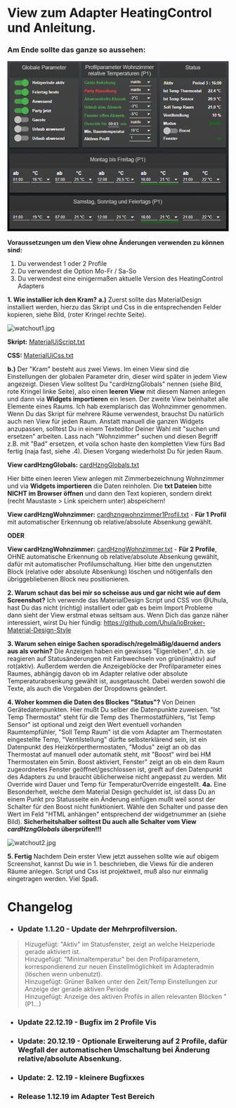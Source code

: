 

# View zum Adapter HeatingControl und Anleitung. 

### Am Ende sollte das ganze so aussehen:

![preview.png](/admin/preview.png) 

**Voraussetzungen um den View ohne Änderungen verwenden zu können sind:**
1. Du verwendest 1 oder 2 Profile
2. Du verwendest die Option Mo-Fr / Sa-So
3. Du verwendest eine einigermaßen aktuelle Version des HeatingControl Adapters

**1. Wie installier ich den Kram?**
**a.)** Zuerst sollte das MaterialDesign installiert werden, hierzu das Skript und Css in die entsprechenden Felder kopieren, siehe Bild, (roter Kringel rechte Seite).

![watchout1.jpg](https://github.com/Pittini/iobroker-heatingcontrol-vis/blob/master/admin/watchout1.jpg) 

**Skript:**
[MaterialUiScript.txt](https://github.com/Pittini/iobroker-heatingcontrol-vis/blob/master/MaterialUiScript.txt) 

**CSS:**
[MaterialUiCss.txt](https://github.com/Pittini/iobroker-heatingcontrol-vis/blob/master/MaterialUiCss.txt) 


**b.)** Der "Kram" besteht aus zwei Views. Im einen View sind die Einstellungen der globalen Parameter drin, dieser wird später in jedem View angezeigt. Diesen View solltest Du "cardHzngGlobals" nennen (siehe Bild, rote Kringel linke Seite), also einen **leeren View** mit diesem Namen anlegen und dann via **Widgets importieren** ein lesen. Der zweite View beinhaltet alle Elemente eines Raums. Ich hab exemplarisch das Wohnzimmer genommen. Wenn Du das Skript für mehrere Räume verwendest, brauchst Du natürlich auch nen View für jeden Raum. Anstatt manuell die ganzen Widgets anzupassen, solltest Du in einem Texteditor Deiner Wahl mit "suchen und ersetzen" arbeiten. Lass nach "Wohnzimmer" suchen und diesen Begriff z.B. mit "Bad" ersetzen, et voila schon haste den kompletten View fürs Bad fertig (naja fast, siehe .4). Diesen Vorgang wiederholst Du für jeden Raum.

**View cardHzngGlobals:** [cardHzngGlobals.txt](https://github.com/Pittini/iobroker-heatingcontrol-vis/blob/master/cardHzngGlobals.txt) 

Hier bitte einen leeren View anlegen mit Zimmerbezeichnung Wohnzimmer und via **Widgets importieren** die Daten reinholen. Die **txt Dateien** bitte **NICHT im Browser öffnen** und dann den Text kopieren, sondern direkt (recht Maustaste > Link speichern unter) abspeichern!

**View cardHzngWohnzimmer:** [cardhzngwohnzimmer1Profil.txt](https://github.com/Pittini/iobroker-heatingcontrol-vis/blob/master/cardHzngWohnzimmer1Profil.txt) - **Für 1 Profil** mit automatischer Erkennung ob relative/absolute Absenkung gewählt.

**ODER**

**View cardHzngWohnzimmer:** [cardHzngWohnzimmer.txt](https://github.com/Pittini/iobroker-heatingcontrol-vis/blob/master/cardHzngWohnzimmer.txt)    - **Für 2 Profile**, OHNE automatische Erkennung ob relative/absolute Absenkung gewählt, dafür mit automatischer Profilumschaltung. Hier bitte den ungenutzten Block (relative oder absolute Absenkung) löschen und nötigenfalls den übriggebliebenen Block neu positionieren.


**2. Warum schaut das bei mir so scheisse aus und gar nicht wie auf dem Screenshot?**
Ich verwende das MaterialDesign Script und CSS von @Uhula, hast Du das nicht (richtig) installiert oder gab es beim Import Probleme dann sieht der View erstmal etwas seltsam aus. Wenn Dich das ganze näher interessiert, wirst Du hier fündig: https://github.com/Uhula/ioBroker-Material-Design-Style

**3. Warum sehen einige Sachen sporadisch/regelmäßig/dauernd anders aus als vorhin?**
Die Anzeigen haben ein gewisses "Eigenleben", d.h. sie reagieren auf Statusänderungen mit Farbwechseln von grün(inaktiv) auf rot(aktiv). Außerdem werden die Anzeigeblöcke der Profilparameter eines Raumes, abhängig davon ob im Adapter relative oder absolute Temperaturabsenkung gewählt ist, ausgetauscht. Dabei werden sowohl die Texte, als auch die Vorgaben der Dropdowns geändert.

**4. Woher kommen die Daten des Blockes "Status"?**
Von Deinen Gerätedatenpunkten. Hier mußt Du selber die Datenpunkte zuweisen. "Ist Temp Thermostat" steht für die Temp des Thermostatfühlers, "Ist Temp Sensor" ist optional und zeigt den Wert eventuell vorhanden Raumtempfühler, "Soll Temp Raum" ist die vom Adapter am Thermostaten eingestellte Temp, "Ventilstellung" dürfte selbsterklärend sein, ist ein Datenpunkt des Heizkörperthermostaten, "Modus" zeigt an ob das Thermostat auf manuell oder automatik steht, mit "Boost" wird bei HM Thermostaten ein 5min. Boost aktiviert, Fenster" zeigt an ob ein dem Raum zugeordnetes Fenster geöffnet/geschlossen ist, greift auf den Datenpunkt des Adapters zu und braucht üblicherweise nicht angepasst zu werden. Mit Override wird Dauer und Temp für TemperaturOverride eingestellt.
**4a.** Eine Besonderheit, welche dem Material Design gechuldet ist, ist dass Du an einem Punkt pro Statusseite ein Änderung einfügen mußt weil sonst der Schalter für den Boost nicht funktioniert. Wähle den Schalter und passe den Wert im Feld "HTML anhängen" entsprechend der widgetnummer an (siehe Bild). 
**Sicherheitshalber solltest Du auch alle Schalter vom View *cardHzngGlobals* überprüfen!!!**

![watchout2.jpg](https://github.com/Pittini/iobroker-heatingcontrol-vis/blob/master/admin/watchout2.jpg) 

**5. Fertig**
Nachdem Dein erster View jetzt aussehen sollte wie auf obigem Screenshot, kannst Du wie in 1. beschrieben, die Views für die anderen Räume anlegen. Script und Css ist projektweit, muß also nur einmalig eingetragen werden. Viel Spaß.

# Changelog

* ### Update 1.1.20 - Update der Mehrprofilversion. 
> Hizugefügt: "Aktiv" im Statusfenster, zeigt an welche Heizperiode gerade aktiviert ist.   
> Hinzugefügt: "Minimaltemperatur" bei den Profilparametern, korrespondierend zur neuen Einstellmöglichkeit im Adapteradmin (löschen wenn unbenutzt).  
> Hinzugefügt: Grüner Balken unter den Zeit/Temp Einstellungen zur Anzeige der gerade aktiven Periode  
> Hinzugefügt: Anzeige des aktiven Profils in allen relevanten Blöcken "(P1...)  
* ### Update 22.12.19 - Bugfix im 2 Profile Vis 
* ### Update: 20.12.19 - Optionale Erweiterung auf 2 Profile, dafür Wegfall der automatischen Umschaltung bei Änderung relative/absolute Absenkung.
* ### Update: 2. 12.19 - kleinere Bugfixxes
* ### Release 1.12.19 im Adapter Test Bereich
